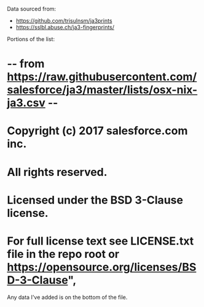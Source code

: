 Data sourced from: 
* https://github.com/trisulnsm/ja3prints
* https://sslbl.abuse.ch/ja3-fingerprints/

Portions of the list:
# -- from https://raw.githubusercontent.com/salesforce/ja3/master/lists/osx-nix-ja3.csv -- 
# Copyright (c) 2017 salesforce.com inc.
# All rights reserved.
# Licensed under the BSD 3-Clause license. 
# For full license text see LICENSE.txt file in the repo root or https://opensource.org/licenses/BSD-3-Clause",


Any data I've added is on the bottom of the file.